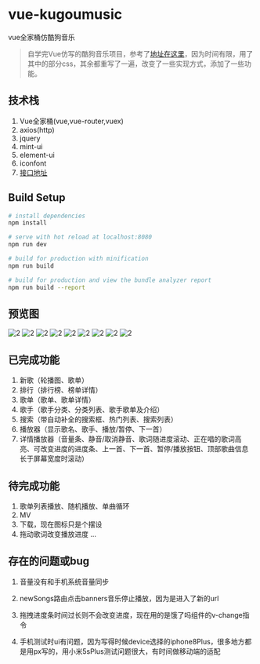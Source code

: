 # vue-kugoumusic
vue全家桶仿酷狗音乐

> 自学完Vue仿写的酷狗音乐项目，参考了[地址在这里](https://github.com/lavyun/vue-demo-kugou)，因为时间有限，用了其中的部分css，其余都重写了一遍，改变了一些实现方式，添加了一些功能。

## 技术栈
1. Vue全家桶(vue,vue-router,vuex)
2. axios(http)
3. jquery
4. mint-ui
5. element-ui
6. iconfont
7. [接口地址](https://github.com/ecitlm/Kugou-api)

## Build Setup

``` bash
# install dependencies
npm install

# serve with hot reload at localhost:8080
npm run dev

# build for production with minification
npm run build

# build for production and view the bundle analyzer report
npm run build --report
```

## 预览图
![2](https://github.com/xuhan1995/vue-kugoumusic/raw/master/screenshot/newSongs.png)
![2](https://github.com/xuhan1995/vue-kugoumusic/raw/master/screenshot/rank.png)
![2](https://github.com/xuhan1995/vue-kugoumusic/raw/master/screenshot/rankInfo.png)
![2](https://github.com/xuhan1995/vue-kugoumusic/raw/master/screenshot/plist.png)
![2](https://github.com/xuhan1995/vue-kugoumusic/raw/master/screenshot/plistInfo.png)
![2](https://github.com/xuhan1995/vue-kugoumusic/raw/master/screenshot/singer.png)
![2](https://github.com/xuhan1995/vue-kugoumusic/raw/master/screenshot/singerList.png)
![2](https://github.com/xuhan1995/vue-kugoumusic/raw/master/screenshot/singerInfo.png)
![2](https://github.com/xuhan1995/vue-kugoumusic/raw/master/screenshot/search.png)

## 已完成功能
1. 新歌（轮播图、歌单）
2. 排行（排行榜、榜单详情）
3. 歌单（歌单、歌单详情）
4. 歌手（歌手分类、分类列表、歌手歌单及介绍）
5. 搜索（带自动补全的搜索框、热门列表、搜索列表）
6. 播放器（显示歌名、歌手、播放/暂停、下一首）
7. 详情播放器（音量条、静音/取消静音、歌词随进度滚动、正在唱的歌词高亮、可改变进度的进度条、上一首、下一首、暂停/播放按钮、顶部歌曲信息长于屏幕宽度时滚动）

## 待完成功能
1. 歌单列表播放、随机播放、单曲循环
2. MV
3. 下载，现在图标只是个摆设
4. 拖动歌词改变播放进度
...

## 存在的问题或bug
1. 音量没有和手机系统音量同步

2. newSongs路由点击banners音乐停止播放，因为是进入了新的url

3. 拖拽进度条时间过长则不会改变进度，现在用的是饿了吗组件的v-change指令

4. 手机测试时ui有问题，因为写得时候device选择的iphone8Plus，很多地方都是用px写的，用小米5sPlus测试问题很大，有时间做移动端的适配

